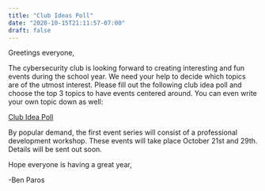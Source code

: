```yaml
---
title: "Club Ideas Poll"
date: "2020-10-15T21:11:57-07:00"
draft: false
---
```


Greetings everyone,

The cybersecurity club is looking forward to creating interesting and fun events during the school year. We need your help to decide which topics are of the utmost interest. Please fill out the following club idea poll and choose the top 3 topics to have events centered around. You can even write your own topic down as well:

[Club Idea Poll](https://docs.google.com/forms/d/e/1FAIpQLSfWFXHTz0UVTvmv6G484YSv6nQ8v_H-Pm28Je3yDsSVs7r9Pg/viewform)

By popular demand, the first event series will consist of a professional development workshop. These events will take place October 21st and 29th. Details will be sent out soon.


Hope everyone is having a great year,


-Ben Paros

